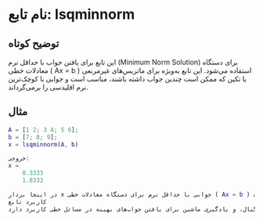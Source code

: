 # نام تابع: lsqminnorm

## توضیح کوتاه
این تابع برای یافتن جواب با حداقل نرم (Minimum Norm Solution) برای دستگاه معادلات خطی \( Ax = b \) استفاده می‌شود. این تابع به‌ویژه برای ماتریس‌های غیرمربعی یا تکین که ممکن است چندین جواب داشته باشند، مناسب است و جوابی با کوچک‌ترین نرم اقلیدسی را برمی‌گرداند.

## مثال
```matlab
A = [1 2; 3 4; 5 6];
b = [7; 8; 9];
x = lsqminnorm(A, b)

خروجی:
x =
    0.3333
    1.8333

در اینجا بردار x جوابی با حداقل نرم برای دستگاه معادلات خطی ( Ax = b ) است.
کاربرد تابع
از این تابع در جبر خطی برای حل دستگاه‌های معادلات خطی بیش‌تعیین یا کم‌تعیین، بهینه‌سازی، و تحلیل داده‌ها استفاده می‌شود. این تابع در مهندسی، پردازش سیگنال، و یادگیری ماشین برای یافتن جواب‌های بهینه در مسائل خطی کاربرد دارد.```
